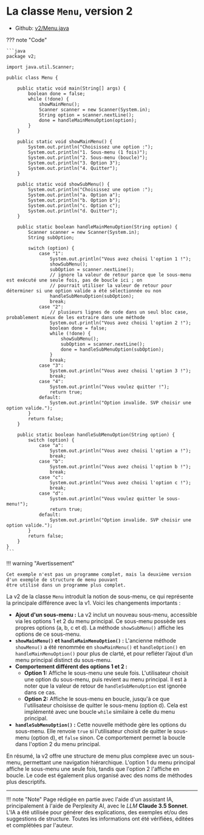 # La classe `Menu`, version 2

- Github: [v2/Menu.java](https://github.com/profdenis/menu/tree/master/src/v2/Menu.java)

??? note "Code"

    ```java
    package v2;
    
    import java.util.Scanner;
    
    public class Menu {
    
        public static void main(String[] args) {
            boolean done = false;
            while (!done) {
                showMainMenu();
                Scanner scanner = new Scanner(System.in);
                String option = scanner.nextLine();
                done = handleMainMenuOption(option);
            }
        }
    
        public static void showMainMenu() {
            System.out.println("Choisissez une option :");
            System.out.println("1. Sous-menu (1 fois)");
            System.out.println("2. Sous-menu (boucle)");
            System.out.println("3. Option 3");
            System.out.println("4. Quitter");
        }
    
        public static void showSubMenu() {
            System.out.println("Choisissez une option :");
            System.out.println("a. Option a");
            System.out.println("b. Option b");
            System.out.println("c. Option c");
            System.out.println("d. Quitter");
        }
    
        public static boolean handleMainMenuOption(String option) {
            Scanner scanner = new Scanner(System.in);
            String subOption;
    
            switch (option) {
                case "1":
                    System.out.println("Vous avez choisi l'option 1 !");
                    showSubMenu();
                    subOption = scanner.nextLine();
                    // ignore la valeur de retour parce que le sous-menu est exécuté une seule fois, pas de boucle ici ; on
                    // pourrait utiliser la valeur de retour pour déterminer si une option valide a été sélectionnée ou non
                    handleSubMenuOption(subOption);
                    break;
                case "2":
                    // plusieurs lignes de code dans un seul bloc case, probablement mieux de les extraire dans une méthode
                    System.out.println("Vous avez choisi l'option 2 !");
                    boolean done = false;
                    while (!done) {
                        showSubMenu();
                        subOption = scanner.nextLine();
                        done = handleSubMenuOption(subOption);
                    }
                    break;
                case "3":
                    System.out.println("Vous avez choisi l'option 3 !");
                    break;
                case "4":
                    System.out.println("Vous voulez quitter !");
                    return true;
                default:
                    System.out.println("Option invalide. SVP choisir une option valide.");
            }
            return false;
        }
    
        public static boolean handleSubMenuOption(String option) {
            switch (option) {
                case "a":
                    System.out.println("Vous avez choisi l'option a !");
                    break;
                case "b":
                    System.out.println("Vous avez choisi l'option b !");
                    break;
                case "c":
                    System.out.println("Vous avez choisi l'option c !");
                    break;
                case "d":
                    System.out.println("Vous voulez quitter le sous-menu!");
                    return true;
                default:
                    System.out.println("Option invalide. SVP choisir une option valide.");
            }
            return false;
        }
    }
    ```

!!! warning "Avertissement"

    Cet exemple n'est pas un programme complet, mais la deuxième version d'un exemple de structure de menu pouvant 
    être utilisé dans un programme plus complet.

La v2 de la classe `Menu` introduit la notion de sous-menu, ce qui représente la principale différence avec la v1. Voici
les changements importants :

* **Ajout d'un sous-menu :** La v2 inclut un nouveau sous-menu, accessible via les options 1 et 2 du menu principal. Ce
  sous-menu possède ses propres options (a, b, c et d). La méthode `showSubMenu()` affiche les options de ce sous-menu.
* **`showMainMenu()` et `handleMainMenuOption()` :** L'ancienne méthode `showMenu()` a été renommée en `showMainMenu()`
  et `handleOption()` en `handleMainMenuOption()` pour plus de clarté, et pour refléter l’ajout d’un menu principal
  distinct du sous-menu.
* **Comportement différent des options 1 et 2 :**
    * **Option 1:**  Affiche le sous-menu une seule fois. L'utilisateur choisit une option du sous-menu, puis revient au
      menu principal. Il est à noter que la valeur de retour de `handleSubMenuOption` est ignorée dans ce cas.
    * **Option 2:** Affiche le sous-menu en boucle, jusqu'à ce que l'utilisateur choisisse de quitter le sous-menu
      (option d). Cela est implémenté avec une boucle `while` similaire à celle du menu principal.
* **`handleSubMenuOption()` :** Cette nouvelle méthode gère les options du sous-menu. Elle renvoie `true` si
  l'utilisateur choisit de quitter le sous-menu (option d), et `false` sinon. Ce comportement permet la boucle dans
  l'option 2 du menu principal.

En résumé, la v2 offre une structure de menu plus complexe avec un sous-menu, permettant une navigation hiérarchique.
L'option 1 du menu principal affiche le sous-menu une seule fois, tandis que l'option 2 l'affiche en boucle. Le code est
également plus organisé avec des noms de méthodes plus descriptifs.




-------

!!! note "Note"
    Page rédigée en partie avec l'aide d'un assistant IA, principalement à l'aide de Perplexity AI, avec le *LLM*
    **Claude 3.5 Sonnet**. L'IA a été utilisée pour générer des explications, des exemples et/ou des suggestions de
    structure. Toutes les informations ont été vérifiées, éditées et complétées par l'auteur.
